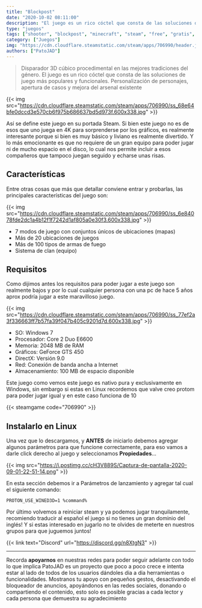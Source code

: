 ```yaml
---
title: "Blockpost"
date: "2020-10-02 08:11:00"
description: "El juego es un rico cóctel que consta de las soluciones de juego más populares y funcionales"
type: "juegos"
tags: ["shooter", "blockpost", "minecraft", "steam", "free", "gratis", "linux", "windows", "proton", "valve"]
category: ["Juegos"]
img: "https://cdn.cloudflare.steamstatic.com/steam/apps/706990/header.jpg"
authors: ["PatoJAD"]
---
```




> Disparador 3D cúbico procedimental en las mejores tradiciones del género. El juego es un rico cóctel que consta de las soluciones de juego más populares y funcionales. Personalización de personajes, apertura de casos y mejora del arsenal existente


{{< img src="https://cdn.cloudflare.steamstatic.com/steam/apps/706990/ss_68e64bfe0dccd3e570cb6f975b686637bd5d973f.600x338.jpg" >}}


Así se define este juego en su portada Steam. Si bien este juego no es de esos que uno juega en 4K para sorprenderse por los gráficos, es realmente interesante porque si bien es muy básico y liviano es realmente divertido. Y lo más emocionante es que no requiere de un gran equipo para poder jugar ni de mucho espacio en el disco, lo cual nos permite incluir a esos compañeros que tampoco juegan seguido y echarse unas risas.




## Características



Entre otras cosas que más que detallar conviene entrar y probarlas, las principales características del juego son:


{{< img src="https://cdn.cloudflare.steamstatic.com/steam/apps/706990/ss_6e84078fde2dc1a4b12f1f7242d1af805a0e30f3.600x338.jpg" >}}


* 7 modos de juego con conjuntos únicos de ubicaciones (mapas)
* Más de 20 ubicaciones de juegos
* Más de 100 tipos de armas de fuego
* Sistema de clan (equipo)




## Requisitos



Como dijimos antes los requisitos para poder jugar a este juego son realmente bajos y por lo cual cualquier persona con una pc de hace 5 años aprox podría jugar a este maravilloso juego.


{{< img src="https://cdn.cloudflare.steamstatic.com/steam/apps/706990/ss_77ef2a3f336663ff7b57fa39f047b405c9201d7d.600x338.jpg" >}}


* SO: Windows 7
* Procesador: Core 2 Duo E6600
* Memoria: 2048 MB de RAM
* Gráficos: GeForce GTS 450
* DirectX: Versión 9.0
* Red: Conexión de banda ancha a Internet
* Almacenamiento: 100 MB de espacio disponible



Este juego como vemos este juego es nativo pura y exclusivamente en Windows, sin embargo si estas en Linux recordemos que valve creo protom para poder jugar igual y en este caso funciona de 10


{{< steamgame code="706990" >}}



## Instalarlo en Linux



Una vez que lo descargamos, y **ANTES** de iniciarlo debemos agregar algunos parámetros para que funcione correctamente, para eso vamos a darle click derecho al juego y seleccionamos **Propiedades**...


{{< img src="https://i.postimg.cc/cH3V889S/Captura-de-pantalla-2020-09-01-22-51-14.png" >}}


En esta sección debemos ir a Parámetros de lanzamiento y agregar tal cual el siguiente comando:



    PROTON_USE_WINED3D=1 %command%



Por último volvemos a reiniciar steam y ya podemos jugar tranquilamente, recomiendo traducir al español el juego si no tienes un gran dominio del inglés! Y si estas interesado en jugarlo no te olvides de meterte en nuestros grupos para que juguemos juntos!


{{< link text="Discord" url="https://discord.gg/n8XtgN3" >}}



---



Recorda **apoyarnos** en nuestras redes para poder seguir adelante con todo lo que implica PatoJAD es un proyecto que poco a poco crece e intenta estar al lado de todos de los usuarios dándoles dia a dia herramientas o funcionalidades. Mostranos tu apoyo con pequeños gestos, desactivando el bloqueador de anuncios, apoyándonos en las redes sociales, donando o compartiendo el contenido, esto solo es posible gracias a cada lector y cada persona que demuestra su agradecimiento
